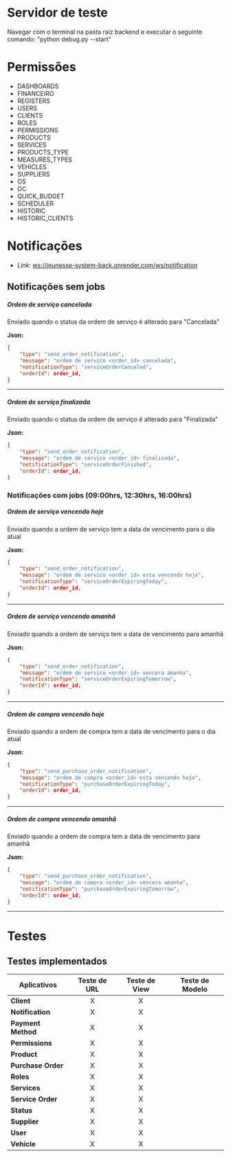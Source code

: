 # Servidor de teste

Navegar com o terminal na pasta raiz backend e executar o seguinte comando: "python debug.py --start"

# Permissões

- DASHBOARDS
- FINANCEIRO
- REGISTERS
- USERS
- CLIENTS
- ROLES
- PERMISSIONS
- PRODUCTS
- SERVICES
- PRODUCTS_TYPE
- MEASURES_TYPES
- VEHICLES
- SUPPLIERS
- OS
- OC
- QUICK_BUDGET
- SCHEDULER
- HISTORIC
- HISTORIC_CLIENTS

# Notificações

- _Link:_ <ws://jeunesse-system-back.onrender.com/ws/notification>

## Notificações sem jobs

##### Ordem de serviço cancelada

Enviado quando o status da ordem de serviço é alterado para "Cancelada"

**Json:**
```json
{
    "type": "send_order_notification",
    "message": "ordem de servico <order_id> cancelada",
    "notificationType": "serviceOrderCanceled",
    "orderId": order_id,
}
```
---
##### Ordem de serviço finalizada

Enviado quando o status da ordem de serviço é alterado para "Finalizada"

**Json:**
```json
{
    "type": "send_order_notification",
    "message": "ordem de servico <order_id> finalizada",
    "notificationType": "serviceOrderFinished",
    "orderId": order_id,
}
```

### Notificações com jobs (09:00hrs, 12:30hrs, 16:00hrs)

##### Ordem de serviço vencendo hoje

Enviado quando a ordem de serviço tem a data de vencimento para o dia atual

**Json:**
```json
{
    "type": "send_order_notification",
    "message": "ordem de servico <order_id> esta vencendo hoje",
    "notificationType": "serviceOrderExpiringToday",
    "orderId": order_id,
}
```
---
##### Ordem de serviço vencendo amanhã

Enviado quando a ordem de serviço tem a data de vencimento para amanhã

**Json:**
```json
{
    "type": "send_order_notification",
    "message": "ordem de servico <order_id> vencera amanha",
    "notificationType": "serviceOrderExpiringTomorrow",
    "orderId": order_id,
}
```
---
##### Ordem de compra vencendo hoje

Enviado quando a ordem de compra tem a data de vencimento para o dia atual

**Json:**
```json
{
    "type": "send_purchase_order_notification",
    "message": "ordem de compra <order_id> esta vencendo hoje",
    "notificationType": "purchaseOrderExpiringToday",
    "orderId": order_id,
}
```
---
##### Ordem de compra vencendo amanhã

Enviado quando a ordem de compra tem a data de vencimento para amanhã

**Json:**
```json
{
    "type": "send_purchase_order_notification",
    "message": "ordem de compra <order_id> vencera amanha",
    "notificationType": "purchaseOrderExpiringTomorrow",
    "orderId": order_id,
}
```

---
# Testes

## Testes implementados

Aplicativos | Teste de URL | Teste de View | Teste de Modelo
----------- | :------------: | :-------------: | ---------------
**Client** | X | X
**Notification** | X | X
**Payment Method** | X | X
**Permissions** | X | X
**Product** | X | X
**Purchase Order** | X | X
**Roles** | X | X
**Services** | X | X
**Service Order** | X | X
**Status** | X | X
**Supplier** | X | X
**User** | X | X
**Vehicle** | X | X
